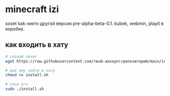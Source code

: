 # minecraft izi
soset kak никто другой
версия pre-alpha-beta-0.1.
kubek, webmin, playit в коробке.

## как входить в хату

```bash
# скачай пенис
wget https://raw.githubusercontent.com/твой-аккаунт/репозиторий/main/install.sh

# дай ему зайти в хату 
chmod +x install.sh

# соси его
sudo ./install.sh
